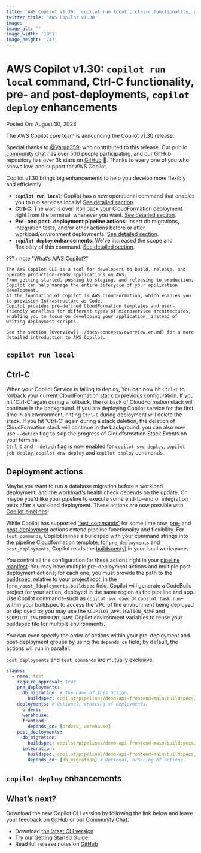 ```yaml
---
title: 'AWS Copilot v1.30: `copilot run local`, ctrl-c functionality, pre- and post-deployments, `copilot deploy` enhancements'
twitter_title: 'AWS Copilot v1.30'
image: ''
image_alt: ''
image_width: '1051'
image_height: '747'
---
```


# AWS Copilot v1.30: `copilot run local` command, Ctrl-C functionality, pre- and post-deployments, `copilot deploy` enhancements

Posted On: August 30, 2023

The AWS Copilot core team is announcing the Copilot v1.30 release.

Special thanks to [@Varun359](https://github.com/Varun359), who contributed to this release.
Our public [сommunity сhat](https://app.gitter.im/#/room/#aws_copilot-cli:gitter.im) has over 500 people participating, and our GitHub repository has over 3k stars on [GitHub](http://github.com/aws/copilot-cli/) 🚀.
Thanks to every one of you who shows love and support for AWS Copilot.

Copilot v1.30 brings big enhancements to help you develop more flexibly and efficiently:

- **`copilot run local`**: Copilot has a new operational command that enables you to run services locally! [See detailed section](#copilot-run-local).
- **Ctrl-C**: The wait is over! Roll back your CloudFormation deployment right from the terminal, whenever you want. [See detailed section](#ctrl-c).
- **Pre- and post- deployment pipeline actions**: Insert db migrations, integration tests, and/or other actions before or after workload/environment deployments. [See detailed section](#deployment-actions). 
- **`copilot deploy` enhancements**: We've increased the scope and flexibility of this command. [See detailed section](#copilot-deploy-enhancements).

???+ note "What’s AWS Copilot?"

    The AWS Copilot CLI is a tool for developers to build, release, and operate production-ready applications on AWS.
    From getting started, pushing to staging, and releasing to production, Copilot can help manage the entire lifecycle of your application development.
    At the foundation of Copilot is AWS CloudFormation, which enables you to provision Infrastructure as Code.
    Copilot provides pre-defined CloudFormation templates and user-friendly workflows for different types of microservice architectures,
    enabling you to focus on developing your application, instead of writing deployment scripts.

    See the section [Overview](../docs/concepts/overview.en.md) for a more detailed introduction to AWS Copilot.

## `copilot run local`

## Ctrl-C

When your Copilot Service is failing to deploy, You can now hit `Ctrl-C` to rollback your current CloudFormation stack to previous configuration.
If you hit 'Ctrl-C' again during a rollback, the rollback of CloudFormation stack will continue in the background.
If you are deploying Copilot service for the first time in an environment, hitting `Ctrl-C` during deployment will delete the stack.
If you hit 'Ctrl-C' again during a stack deletion, the deletion of CloudFormation stack will continue in the background.
you can also now use `--detach` flag to skip the progress of Cloudformation Stack Events on your terminal.   
`Ctrl-C` and `--detach` flag is now enabled for `copilot svc deploy`, `copilot job deploy`, `copilot env deploy` and `copilot deploy` commands.

## Deployment actions
Maybe you want to run a database migration before a workload deployment, and the workload's health check depends on the
update. Or maybe you'd like your pipeline to execute some end-to-end or integration tests after a workload deployment. These actions are
now possible with [Copilot pipelines](../docs/concepts/pipelines.en.md)!  

While Copilot has supported ['test_commands'](https://aws.github.io/copilot-cli/docs/manifest/pipeline/#stages-test-cmds) for some time now, [pre-](https://aws.github.io/copilot-cli/docs/manifest/pipeline/#stages-predeployments) and [post-deployment](https://aws.github.io/copilot-cli/docs/manifest/pipeline/#stages-postdeployments) actions extend pipeline functionality 
and flexibility. For `test_commands`, Copilot inlines a buildspec with your command strings into the pipeline
Cloudformation template; for `pre_deployments` and `post_deployments`, Copilot reads the [buildspec(s)](https://docs.aws.amazon.com/codebuild/latest/userguide/build-spec-ref.html)
in your local workspace.  

You control all the configuration for these actions right in your [pipeline manifest](../docs/manifest/pipeline.en.md). You may have multiple pre-deployment actions and multiple 
post-deployment actions; for each one, you must provide the path to the [buildspec](https://docs.aws.amazon.com/codebuild/latest/userguide/build-spec-ref.html),
relative to your project root, in the `[pre_/post_]deployments.buildspec` field. Copilot will generate a CodeBuild project for your action, deployed
in the same region as the pipeline and app. Use Copilot commands–such as `copilot svc exec` or `copilot task run`–within your buildspec to access the VPC of the environment
being deployed or deployed to; you may use the `$COPILOT_APPLICATION_NAME` and `$COPILOT_ENVIRONMENT_NAME` Copilot environment variables
to reuse your buildspec file for multiple environments.

You can even specify the order of actions within your pre-deployment and
post-deployment groups by using the `depends_on` field; by default, the actions will run in parallel. 

`post_deployments` and `test_commands` are mutually exclusive.
```yaml
stages:
  - name: test
    require_approval: true
    pre_deployments:
      db_migration: # The name of this action.
        buildspec: copilot/pipelines/demo-api-frontend-main/buildspecs/buildspec.yml # The path to the buildspec.
    deployments: # Optional, ordering of deployments. 
      orders:
      warehouse:
      frontend:
        depends_on: [orders, warehouse]
    post_deployments:
      db_migration:
        buildspec: copilot/pipelines/demo-api-frontend-main/buildspecs/post_buildspec.yml
      integration:
        buildspec: copilot/pipelines/demo-api-frontend-main/buildspecs/integ-buildspec.yml
        depends_on: [db_migration] # Optional, ordering of actions.
```

## `copilot deploy` enhancements

## What’s next?

Download the new Copilot CLI version by following the link below and leave your feedback on [GitHub](https://github.com/aws/copilot-cli/) or our [Community Chat](https://gitter.im/aws/copilot-cli):

- Download [the latest CLI version](../docs/getting-started/install.en.md)
- Try our [Getting Started Guide](../docs/getting-started/first-app-tutorial.en.md)
- Read full release notes on [GitHub](https://github.com/aws/copilot-cli/releases/tag/v1.30.0)